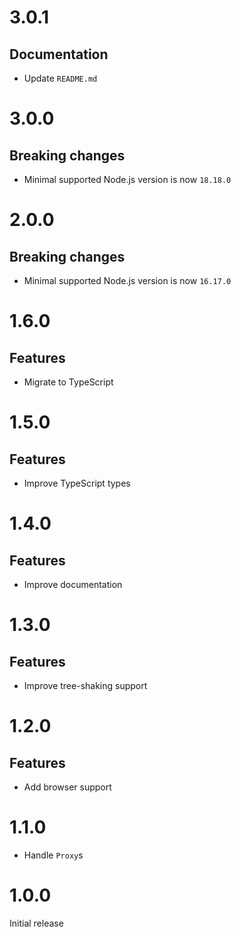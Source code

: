 # 3.0.1

## Documentation

- Update `README.md`

# 3.0.0

## Breaking changes

- Minimal supported Node.js version is now `18.18.0`

# 2.0.0

## Breaking changes

- Minimal supported Node.js version is now `16.17.0`

# 1.6.0

## Features

- Migrate to TypeScript

# 1.5.0

## Features

- Improve TypeScript types

# 1.4.0

## Features

- Improve documentation

# 1.3.0

## Features

- Improve tree-shaking support

# 1.2.0

## Features

- Add browser support

# 1.1.0

- Handle `Proxy`s

# 1.0.0

Initial release
